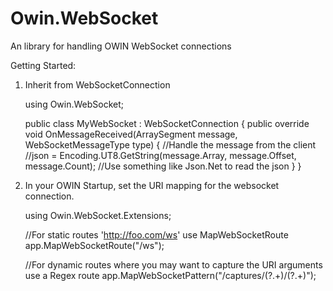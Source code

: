 Owin.WebSocket
==============

An library for handling OWIN WebSocket connections

Getting Started:

1) Inherit from WebSocketConnection

    using Owin.WebSocket;

    public class MyWebSocket : WebSocketConnection
    {
        public override void OnMessageReceived(ArraySegment<byte> message, WebSocketMessageType type)
        {
           //Handle the message from the client
           //json = Encoding.UT8.GetString(message.Array, message.Offset, message.Count);
           //Use something like Json.Net to read the json
        }
    }

2) In your OWIN Startup, set the URI mapping for the websocket connection.

     using Owin.WebSocket.Extensions;

     //For static routes 'http://foo.com/ws' use MapWebSocketRoute
     app.MapWebSocketRoute<MyWebSocket>("/ws");

     //For dynamic routes where you may want to capture the URI arguments use a Regex route
     app.MapWebSocketPattern<MyWebSocket>("/captures/(?<capture1>.+)/(?<capture2>.+)");
